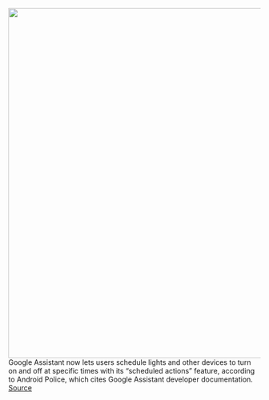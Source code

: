 <img src='https://cdn.vox-cdn.com/thumbor/ZuYTp3d_Nd4uayl2_sL6ecpA4oE=/0x0:2880x1200/1200x800/filters:focal(1210x370:1670x830)/cdn.vox-cdn.com/uploads/chorus_image/image/67846292/Hero_image_of_new_Smart_Display_visual_experience.0.png' width='700px' /><br/>
Google Assistant now lets users schedule lights and other devices to turn on and off at specific times with its “scheduled actions” feature, according to Android Police, which cites Google Assistant developer documentation.
<a href='https://www.theverge.com/2020/11/23/21591162/google-assistant-schedule-smart-lights'> Source <a/>